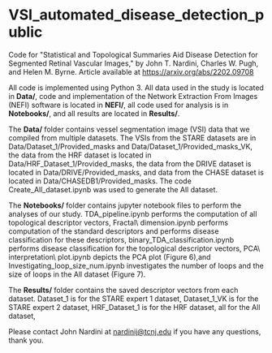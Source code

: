 # VSI_automated_disease_detection_public

 Code for "Statistical and Topological Summaries Aid Disease Detection for Segmented Retinal Vascular Images," by John T. Nardini, Charles W. Pugh, and Helen M. Byrne. Article available at https://arxiv.org/abs/2202.09708
 
 All code is implemented using Python 3. All data used in the study is located in **Data/**, code and implementation of the Network Extraction From Images (NEFI) software is located in **NEFI/**, all code used for analysis is in **Notebooks/**, and all results are located in **Results/**.
 
The **Data/** folder contains vessel segmentation image (VSI) data that we compiled from multiple datasets. The VSIs from the STARE datasets are in Data/Dataset_1/Provided_masks and Data/Dataset_1/Provided_masks_VK, the data from the HRF dataset is located in Data/HRF_Dataset_1/Provided_masks, the data from the DRIVE dataset is located in Data/DRIVE/Provided_masks, and data from the CHASE dataset is located in Data/CHASEDB1/Provided_masks. The code Create_All_dataset.ipynb was used to generate the All dataset.

The **Notebooks/** folder contains jupyter notebook files to perform the analyses of our study. TDA_pipeline.ipynb performs the computation of all topological descriptor vectors, Fractal\ dimension.ipynb performs computation of the standard descriptors and performs disease classification for these descriptors, binary_TDA_classification.ipynb performs disease classification for the topological descriptor vectors, PCA\ interpretation\ plot.ipynb depicts the PCA plot (Figure 6),and Investigating_loop_size_num.ipynb investigates the number of loops and the size of loops in the All dataset (Figure 7).

The **Results/** folder contains the saved descriptor vectors from each dataset. Dataset_1 is for the STARE expert 1 dataset, Dataset_1_VK is for the STARE expert 2 dataset, HRF_Dataset_1 is for the HRF dataset, all for the All dataset, 
 
 Please contact John Nardini at nardinij@tcnj.edu if you have any questions, thank you.
